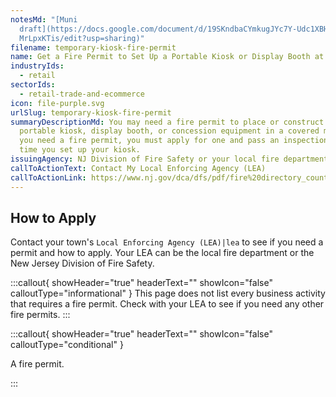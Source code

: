```yaml
---
notesMd: "[Muni
  draft](https://docs.google.com/document/d/19SKndbaCYmkugJYc7Y-Udc1XBHhJVBNp3q\
  MrLpxKTis/edit?usp=sharing)"
filename: temporary-kiosk-fire-permit
name: Get a Fire Permit to Set Up a Portable Kiosk or Display Booth at a Mall
industryIds:
  - retail
sectorIds:
  - retail-trade-and-ecommerce
icon: file-purple.svg
urlSlug: temporary-kiosk-fire-permit
summaryDescriptionMd: You may need a fire permit to place or construct a
  portable kiosk, display booth, or concession equipment in a covered mall. If
  you need a fire permit, you must apply for one and pass an inspection each
  time you set up your kiosk.
issuingAgency: NJ Division of Fire Safety or your local fire department
callToActionText: Contact My Local Enforcing Agency (LEA)
callToActionLink: https://www.nj.gov/dca/dfs/pdf/fire%20directory_county%20summary/fire_code_enforcement_director.pdf
---
```

## How to Apply

Contact your town's `Local Enforcing Agency (LEA)|lea` to see if you need a permit and how to apply. Your LEA can be the local fire department or the New Jersey Division of Fire Safety.

:::callout{ showHeader="true" headerText="" showIcon="false" calloutType="informational" }
This page does not list every business activity that requires a fire permit. Check with your LEA to see if you need any other fire permits.
:::

:::callout{ showHeader="true" headerText="" showIcon="false" calloutType="conditional" }

A fire permit.

:::